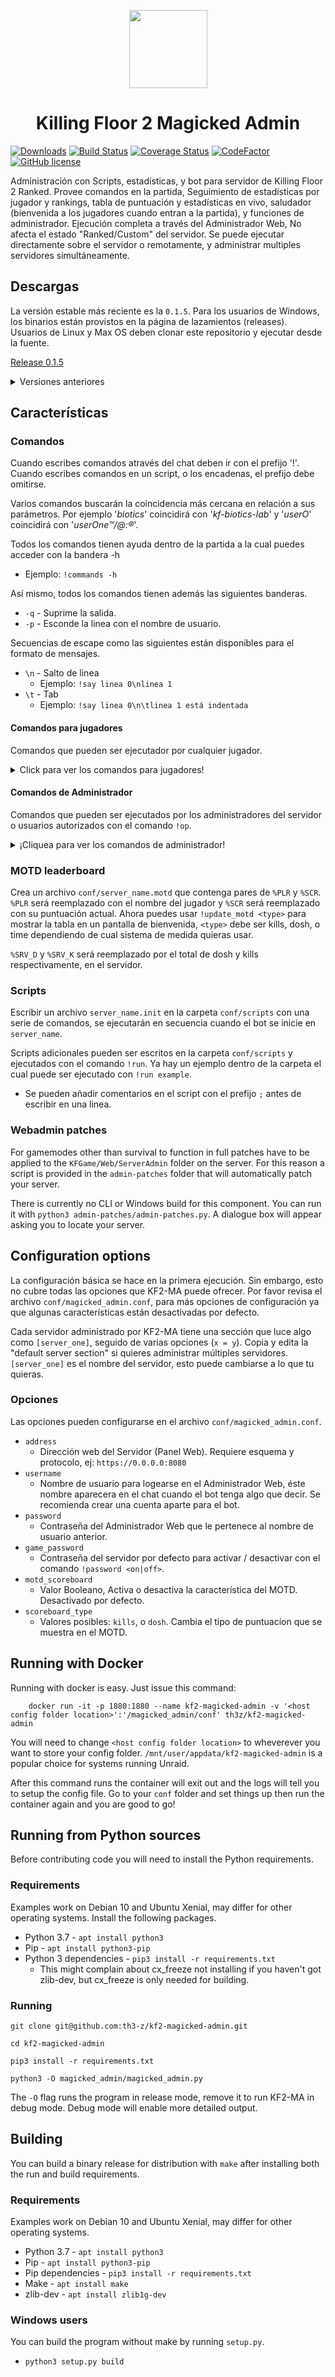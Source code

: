 <p align="center">
    <img width=125 height=125 src="https://files.th3-z.xyz/standing/kf2-ma-logo.png"/>
</p>

<h1 align="center">Killing Floor 2 Magicked Admin</h1>

[![Downloads](https://img.shields.io/github/downloads/th3-z/kf2-magicked-admin/total.svg)](https://img.shields.io/github/downloads/th3-z/kf2-magicked-admin/total.svg) [![Build Status](https://travis-ci.com/th3-z/kf2-magicked-admin.svg?branch=master)](https://travis-ci.com/th3-z/kf2-magicked-admin) [![Coverage Status](https://coveralls.io/repos/github/th3-z/kf2-magicked-admin/badge.svg?branch=master)](https://coveralls.io/github/th3-z/kf2-magicked-admin?branch=master) [![CodeFactor](https://www.codefactor.io/repository/github/th3-z/kf2-magicked-admin/badge/master)](https://www.codefactor.io/repository/github/th3-z/kf2-magicked-admin/overview/master) [![GitHub license](https://img.shields.io/github/license/th3-z/kf2-magicked-admin)](https://github.com/th3-z/kf2-magicked-admin/blob/master/LICENSE)

Administración con Scripts, estadísticas, y bot para servidor de Killing Floor 2 Ranked. Provee comandos en la partida, Seguimiento de estadísticas por jugador y rankings, tabla de puntuación y estadísticas en vivo, saludador (bienvenida a los jugadores cuando entran a la partida), y funciones de administrador. Ejecución completa a través del Administrador Web, No afecta el estado "Ranked/Custom" del servidor. Se puede ejecutar directamente sobre el servidor o remotamente, y administrar multiples servidores simultáneamente.

Descargas
---------

La versión estable más reciente es la `0.1.5`. Para los usuarios de Windows, los binarios están provistos en la página de lazamientos (releases). Usuarios de Linux y Max OS deben clonar este repositorio y ejecutar desde la fuente.

[Release 0.1.5](https://github.com/th3-z/kf-magicked-admin/releases/tag/0.1.5)

<details>
<summary>Versiones anteriores</summary>

* [Release 0.1.4](https://github.com/th3-z/kf-magicked-admin/releases/tag/0.1.4)
* [Release 0.1.3](https://github.com/th3-z/kf-magicked-admin/releases/tag/0.1.3)
* [Release 0.1.2](https://github.com/th3-z/kf-magicked-admin/releases/tag/0.1.2)
* [Release 0.0.7](https://github.com/th3-z/kf-magicked-admin/releases/tag/0.0.7) </details>

Características
--------

### Comandos

Cuando escribes comandos através del chat deben ir con el prefijo '!'. Cuando escribes comandos en un script, o los encadenas, el prefijo debe omitirse.

Varios comandos buscarán la coincidencia más cercana en relación a sus parámetros. Por ejemplo '_biotics_' coincidirá con '_kf-biotics-lab_' y '_userO_' coincidirá con '_userOne™/@:®_'.

Todos los comandos tienen ayuda dentro de la partida a la cual puedes acceder con la bandera -h

* Ejemplo: `!commands -h`

Así mismo, todos los comandos tienen además las siguientes banderas.

* `-q` - Suprime la salida.
* `-p` - Esconde la linea con el nombre de usuario.


Secuencias de escape como las siguientes están disponibles para el formato de mensajes.

* `\n` - Salto de linea
    - Ejemplo: `!say linea 0\nlinea 1`
* `\t` - Tab
    - Ejemplo: `!say linea 0\n\tlinea 1 está indentada`

#### Comandos para jugadores

Comandos que pueden ser ejecutador por cualquier jugador.

<details>
<summary>Click para ver los comandos para jugadores!</summary>

* `!commands` - Muestra una lista de todos los comandos disponibles para los jugadores
* `!stats <user>` - Muestra estadísticas generales de un usuario
    - Ejemplo: `!stats` Muestra tus estadísticas
    - Ejemplo: `!stats the_z` Muestra las estadísticas de the_z
* `!kills <user>` - Muestra las estadísticas de Kills de un usuario
    - Ejemplo: `!kills` Muestra tus estadísticas de Kills
    - Ejemplo: `!kills the_z` Muestra las estadísticas de the_z
* `!dosh <user>` - Muestra las estadísticas de Dosh de un usuario
    - Ejemplo: `!dosh` Muestra tus estadísticas de Dosh
    - Ejemplo: `!dosh the_z` Muestra las estadísticas de the_z
* `!time <user>` - Muestra las estadísticas de tiempo de un usuario
    - Ejemplo: `!dosh` Muestra tus estadísticas de tiempo
    - Ejemplo: `!dosh the_z` Muestra las estadísticas de the_z
* `!map` - Muestra las estadísticas del mapa actual
* `!record_wave` - Muestra la oleada mas álta alcanza en el mapa actual
* `!top_kills` - Muestra la tabla de posición global de Kills
* `!top_dosh` - Muestra la tabla de posición global de Dosh
* `!top_time` - Muestra la tabla de posición global de Tiempo jugado
* `!top_wave_kills` - Muestra información acerca del jugador que ha matado más ZEDs en la oleada actual. Generalmente se usa con `start_trc`
    - Ejemplo: `!start_trc -- top_wave_kills`
* `!top_wave_dosh` - Muestra información acerca del jugador que obtuvo más dosh en la oleada actual. Generalmente se usa con `!start_trc`
    - Ejemplo: `!start_trc -- top_wave_dosh`
* `!server_kills` - Cantidad total de Kills en el servidor
* `!server_dosh` - Cantidad de Dosh obtenido en el servidor
* `!scoreboard` - Muestra la tabla de posición completa, Útil en servidores con un máximo de jugadores mayor que 6
    - Alias: `!sb` Hace lo mismo
* `!game` - Información de la partida actual
* `!maps [--all]` - Muestra el ciclo de mapas de actual
    - Option `-a`: Muestra todos los mapas disponibles
* `!player_count` - Muestra la cantidad actual y máxima de jugadores </details>

#### Comandos de Administrador


Comandos que pueden ser ejecutados por los administradores del servidor o usuarios autorizados con el comando `!op`.
<details>
<summary>¡Cliquea para ver los comandos de administrador!</summary>

* `!op <usuario>` - Le da a un usuario permisos de administrador
    - Ejemplo: `!op the_z`
* `!deop <usuario>` - Quita los permisos de administrador a un usuario
    - Ejemplo: `!deop the_z`
* `!say <mensaje>` - Envia un mensaje por el chat
    - Ejemplo: `!say The quick brown fox jumps over the lazy dog`
    - Ejemplo: `!start_trc -- say El mercader está abierto`
* `!players` - Muestra información detallada de los jugadores que están en el servidor
* `!kick <usuario>` - Expulsa `<user>` de la partida
    - Ejemplo: `!kick the_z`
* `!ban <user>` - Banea a `<user>` del servidor
    - Ejemplo: `!ban the_z`
    - Advertencia: El administrador web tiene un bug que causa que los baneos permanezcan luego de que son borrados, por esa razón no hay comando para desbanear.
* `!length <largo>` - Cambia el largo `<length>` en la siguiente partida
    - Ejemplo: `!length short` (También puede ser medium o long)
* `!difficulty <difficulty>` - Cambia la dificultad a `<difficulty>` en la siguiente partida
    - Ejemplo: `!difficulty hell`
* `!game_mode <game_mode>` - Cambia inmediatamente el modo de juego a `<game_mode>`
    - Ejemplo: `!game_mode endless` Cambia el modo de juego a Sin Fin
* `!load_map <map>` - Cambia inmediatamente el mapa a `<map>`
    - Ejemplo: `!load_map biotics` Cambia el mapa a Biotics Lab
* `!restart` - Reinicia inmediatamente la partida
* `!password [--set] <on|off>`
    - Ejemplo: `!password on` Activa la contraseña del archivo config en el servidor
    - Ejemplo: `!password off` Desactiva la contraseña para el servidor
    - Ejemplo: `!password --set algunaContraseña` Configura una contraseña especifica
* `!start_jc -- <command>` - Comienza un comando que se ejecutará cada vez que alguien entre en la partida
    - Ejemplo: `!start_jc -- say Bienvenido %PLR` - Saluda a un jugador al entrar
    - Claves Disponibles: `%PLR` - Nombre de Usuario, `%KLL` - total de kills, `%DSH` - total de dosh, `%BCK` - "atrás" si el número de sesiones es > (mayor que) 1, `%DRK` - dosh rank, `%KRK` - kill rank, `%TME` - tiempo jugado, `%TRK` - rank de tiempo, `%SES` - sesiones
* `!stop_jc` - Detiene todos los comandos que se ejecutan cuando un jugador entra a la partida
* `!start_wc [-w <wave>] -- <command>` - Comienza un comando que se ejecuta en la oleada `<wave>`
    - `-w` Oleada en la cual ejecutar el comando, puede ser omitido para ejecutar el comando en todas las oleadas
    - `-w` Puede ser un valor negativo para contar desde la oleada del jefe hacia atras
    - Ejemplo: `!start_wc -1 -- say Bienvenidos a la oleada del Jefe`
* `!stop_wc` - Detiene todos los comandos que se ejecutan en oleadas
* `!start_tc [-r, -t <seconds>] -- <command>` - Comienza un comando que se ejecuta cada `<seconds>` segundos
    - Opción `-r`: Añádela para que el comando se ejecute repetidas veces
    - Opción `-t`: Requerida, el número de segundos a esperar para ejecutar el comando
    - Ejemplo: `!start_tc -rt 600 -- say Únete a nuestro grupo de Steam!\n
http://steam.group/`
* `!stop_tc` - Detiene todos los comandos que se ejecutan con tiempo
* `!start_trc [-w <wave>] -- <command>` - Gatilla comandos que se ejecutan cuando abre el mercader
    - `-w` Olada en la cual ejecutar el comando, puede omitirse para que se ejecute en todas las oleadas
    - `-w` Puede ser un valor negativo para contar desde la oleada del jefe hacia atras
    - Ejemplo: `!start_trc -- top_wave_dosh` - Muestra quien obtuvo la mayor cantidad de Dosh cuando abre el mercader
* `!stop_trc` - Detiene todos los comandos que se ejecutan cuando abre el mercader
* `!silent` - Activa / Desactiva la supresión del chat, los comandos seguirán teniendo efecto, pero la respuesta no será visible para los jugadores
* `!run <script_name>` - Ejecuta un script de la carpeta `conf/scripts`, más información en la sección de scripts
    - Ejemplo: `!run example`
* `!marquee <marquee_name>` - Ejecuta un marquee de la carpeta `conf/marquee`, _experimental_
    - Ejemplo: `!marquee example`
* `!update_motd <type>` - Actualiza la tabla de posición de la pantalla de bienvenida, El tipo puede ser uno de estos: kills, dosh, o time
    - Ejemplo: `!start_tc 300 -- update_motd kills`
* `!reload_motd` - Recarga el archivo `*.motd` desde `conf`
* `!enforce_dosh <amount>` - Expulsa a todos los jugadores que tengan más dosh que el especificado en `amount`
    - Ejemplo: `!start_tc 600 -- enforce_dosh 60000` </details>

### MOTD leaderboard

Crea un archivo `conf/server_name.motd` que contenga pares de `%PLR` y `%SCR`. `%PLR` será reemplazado con el nombre del jugador y `%SCR` será reemplazado con su puntuación actual. Ahora puedes usar `!update_motd <type>` para mostrar la tabla en un pantalla de bienvenida, `<type>` debe ser kills, dosh, o time dependiendo de cual sistema de medida quieras usar.

`%SRV_D` y `%SRV_K` será reemplazado por el total de dosh y kills respectivamente, en el servidor.

### Scripts

Escribir un archivo `server_name.init` en la carpeta `conf/scripts` con una serie de comandos, se ejecutarán en secuencia cuando el bot se inicie en `server_name`.

Scripts adicionales pueden ser escritos en la carpeta `conf/scripts` y ejecutados con el comando `!run`. Ya hay un ejemplo dentro de la carpeta el cual puede ser ejecutado con `!run example`.

* Se pueden añadir comentarios en el script con el prefijo `;` antes de escribir en una linea.

### Webadmin patches

For gamemodes other than survival to function in full patches have to be applied to the `KFGame/Web/ServerAdmin` folder on the server. For this reason a script is provided in the `admin-patches` folder that will automatically patch your server.

There is currently no CLI or Windows build for this component. You can run it with `python3 admin-patches/admin-patches.py`. A dialogue box will appear asking you to locate your server.


Configuration options
---------------------

La configuración básica se hace en la primera ejecución. Sin embargo, esto no cubre todas las opciones que KF2-MA puede ofrecer. Por favor revisa el archivo `conf/magicked_admin.conf`, para más opciones de configuración ya que algunas características están desactivadas por defecto.

Cada servidor administrado por KF2-MA tiene una sección que luce algo como `[server_one]`, seguido de varias opciones (`x = y`). Copia y edita la "default server section" si quieres administrar múltiples servidores. `[server_one]` es el nombre del servidor, esto puede cambiarse a lo que tu quieras.

### Opciones

Las opciones pueden configurarse en el archivo `conf/magicked_admin.conf`.

* `address`
    - Dirección web del Servidor (Panel Web). Requiere esquema y protocolo, ej: `https://0.0.0.0:8080`
* `username`
    - Nombre de usuario para logearse en el Administrador Web, éste nombre aparecera en el chat cuando el bot tenga algo que decir. Se recomienda crear una cuenta aparte para el bot.
* `password`
    - Contraseña del Administrador Web que le pertenece al nombre de usuario anterior.
* `game_password`
    - Contraseña del servidor por defecto para activar / desactivar con el comando `!password <on|off>`.
* `motd_scoreboard`
    - Valor Booleano, Activa o desactiva la característica del MOTD. Desactivado por defecto.
* `scoreboard_type`
    - Valores posibles: `kills`, o `dosh`. Cambia el tipo de puntuacíon que se muestra en el MOTD.

Running with Docker
---------------------------

Running with docker is easy. Just issue this command:
```
    docker run -it -p 1880:1880 --name kf2-magicked-admin -v '<host config folder location>':'/magicked_admin/conf' th3z/kf2-magicked-admin
```
You will need to change `<host config folder location>` to wheverever you want to store your config folder. `/mnt/user/appdata/kf2-magicked-admin` is a popular choice for systems running Unraid.

After this command runs the container will exit out and the logs will tell you to setup the config file. Go to your `conf` folder and set things up then run the container again and you are good to go!

Running from Python sources
---------------------------

Before contributing code you will need to install the Python requirements.

### Requirements
Examples work on Debian 10 and Ubuntu Xenial, may differ for other operating systems. Install the following packages.

* Python 3.7 - `apt install python3`
* Pip - `apt install python3-pip`
* Python 3 dependencies - `pip3 install -r requirements.txt`
    - This might complain about cx_freeze not installing if you haven't got zlib-dev, but cx_freeze is only needed for building.

### Running
`git clone git@github.com:th3-z/kf2-magicked-admin.git`

`cd kf2-magicked-admin`

`pip3 install -r requirements.txt`

`python3 -O magicked_admin/magicked_admin.py`

The `-O` flag runs the program in release mode, remove it to run KF2-MA in debug mode. Debug mode will enable more detailed output.

Building
--------

You can build a binary release for distribution with `make` after installing both the run and build requirements.

### Requirements
Examples work on Debian 10 and Ubuntu Xenial, may differ for other operating systems.

* Python 3.7 - `apt install python3`
* Pip - `apt install python3-pip`
* Pip dependencies - `pip3 install -r requirements.txt`
* Make - `apt install make`
* zlib-dev - `apt install zlib1g-dev`

### Windows users
You can build the program without make by running `setup.py`.

* `python3 setup.py build`

